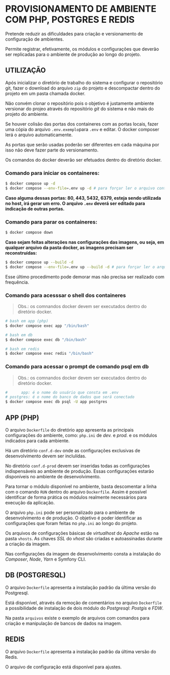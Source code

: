 # PROVISIONAMENTO DE AMBIENTE COM PHP, POSTGRES E REDIS

Pretende reduzir as dificuldades para criação e versionamento de configuração de ambientes. 

Permite registrar, efetivamente, os módulos e configurações que deverão ser replicadas para o ambiente de produção ao longo do projeto.

## UTILIZAÇÃO

Após inicializar o diretório de trabalho do sistema e configurar o repositório git, fazer o download do arquivo ```zip``` do projeto e descompactar dentro do projeto em um pasta chamada docker. 

Não convém clonar o repositório pois o objetivo é justamente ambiente versionar do projeo através do repositório *git* do sistema e não mais do projeto do ambiente.

Se houver colisão das portas dos containeres com as portas locais, fazer uma cópia do arquivo ```.env.exemplo```para ```.env``` e editar. O docker composer lerá o arquivo automaticamente.

As portas que serão usadas poderão ser diferentes em cada máquina por isso não deve fazer parte do versionamento.

Os comandos do docker deverão ser efetuados dentro do diretório docker.

### Comando para iniciar os containeres:

```bash
$ docker compose up -d
$ docker compose --env-file=.env up -d # para forçar ler o arquivo contendo a indicação das portas dos serviços
```

**Caso alguma dessas portas: 80, 443, 5432, 6379, esteja
sendo utilizada no host, irá gerar um erro. O arquivo
```.env``` deverá ser editado para indicação de outras
portas.**

### Comando para parar os containeres:

```bash
$ docker compose down
```

**Caso sejam feitas alterações nas configurações das
imagens, ou seja, em qualquer arquivo da pasta docker,
as imagens precisam ser reconstruídas:**

```bash
$ docker compose up --build -d
$ docker compose --env-file=.env up --build -d # para forçar ler o arquivo contendo a indicação das portas dos serviços
```

Esse último procedimento pode demorar mas não precisa ser realizado com frequência.

### Comando para acesssar o shell dos containeres

> Obs.: os comnandos docker devem ser executados dentro do diretório docker.

```bash
# bash em app (php)
$ docker compose exec app "/bin/bash"

# bash em db
$ docker compose exec db "/bin/bash"

# bash em redis
$ docker compose exec redis "/bin/bash"
```

### Comando para acessar o prompt de comando psql em db

> Obs.: os comnandos docker devem ser executados dentro do diretório docker.

```bash
#      app: é o nome do usuário que consta em .env
# postgres: é o nome do banco de dados que será conectado
$ docker compose exec db psql -U app postgres
```

## APP (PHP)

O arquivo ```Dockerfile``` do diretório app apresenta as principais configurações do ambiente, como: ```php.ini``` de *dev.* e *prod.* e os módulos indicados para cada ambiente.

Há um diretório ```conf.d-dev``` onde as configurações exclusivas de desenvolvimento devem ser inclulídas.

No diretório ```conf.d-prod``` devem ser inseridas todas as configurações indispensáveis ao ambiente de produção. Essas configurações estarão disponíveis no ambiente de desenvolvimento.

Para tornar o módulo disponível no ambiente, basta descomentar a linha com o comando ```RUN``` dentro do arquivo ```Dockerfile```. Assim é possível identificar de forma prática os módulos realmente necessários para execução da aplicação.

O arquivo ```php.ini``` pode ser personalizado para o ambiente de desenvolvimento e de produção. O objetivo é poder identificar as configurações que foram feitas no ```php.ini``` ao longo do projeto.

Os arquivos de configurações básicas de *virtualhost* do *Apache* estão na pasta ```vhosts```. As chaves *SSL* do *vhost* são criadas e autoassinadas durante a criação da imagem.

Nas configurações da imagem de desenvolvimento consta a instalação do *Composer*, *Node*, *Yarn* e Symfony CLI.

## DB (POSTGRESQL)

O arquivo ```Dockerfile``` apresenta a instalação padrão da última versão do Postgresql.

Está disponível, através da remoção de comentários no arquivo ```Dockerfile``` a possibilidade de instalação de dois módulo do *Postgresql*: *Postgis* e *FDW*.

Na pasta ```arquivos``` existe o exemplo de arquivos com comandos para criação e manipulação de bancos de dados na imagem.

## REDIS

O arquivo ```Dockerfile``` apresenta a instalação padrão da última versão do Redis.

O arquivo de configuração está disponível para ajustes.
